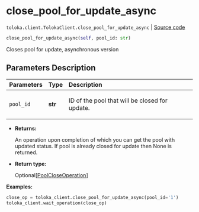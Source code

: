 # close_pool_for_update_async
`toloka.client.TolokaClient.close_pool_for_update_async` | [Source code](https://github.com/Toloka/toloka-kit/blob/v0.1.24/src/client/__init__.py#L44)

```python
close_pool_for_update_async(self, pool_id: str)
```

Closes pool for update, asynchronous version

## Parameters Description

| Parameters | Type | Description |
| :----------| :----| :-----------|
`pool_id`|**str**|<p>ID of the pool that will be closed for update.</p>

* **Returns:**

  An operation upon completion of which you can get the pool with updated
status. If pool is already closed for update then None is returned.

* **Return type:**

  Optional\[[PoolCloseOperation](toloka.client.operations.PoolCloseOperation.md)\]

**Examples:**

```python
close_op = toloka_client.close_pool_for_update_async(pool_id='1')
toloka_client.wait_operation(close_op)
```
